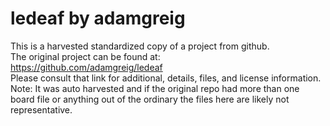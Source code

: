 
# ledeaf by adamgreig  
This is a harvested standardized copy of a project from github.  
The original project can be found at:  
https://github.com/adamgreig/ledeaf  
Please consult that link for additional, details, files, and license information.  
Note: It was auto harvested and if the original repo had more than one board file or anything out of the ordinary the files here are likely not representative.  
    